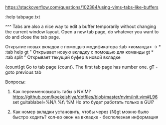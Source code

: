 https://stackoverflow.com/questions/102384/using-vims-tabs-like-buffers

:help tabpage.txt

^^^
Tabs are also a nice way to edit a buffer temporarily without changing the
current window layout.  Open a new tab page, do whatever you want to do and
close the tab page.

Открытие новых вкладок с помощью модификатора :tab <команда> ->
	* :tab help gt      " Открывает новую вкладку с помощью для команды gt
	* :tab split        " Открывает текущий буфер в новой вкладке

{count}gt	Go to tab page {count}.  The first tab page has number one.
gT - goto previous tab

Вопросы:

1) Как переименовывать табы в NVIM?
https://github.com/koekeishiya/dotfiles/blob/master/nvim/init.vim#L96
set guitablabel=%N/\ %t\ %M
Но это будет работать только в GUI?

2) Как номер вкладки установить, чтобы через {N}gt можно было быстро ходить? кол-во окон на вкладке - бесполезная информация



